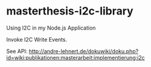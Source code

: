 # masterthesis-i2c-library
Using I2C in my Node.js Application

Invoke I2C Write Events.

See API:
http://andre-lehnert.de/dokuwiki/doku.php?id=wiki:publikationen:masterarbeit:implementierung:i2c
